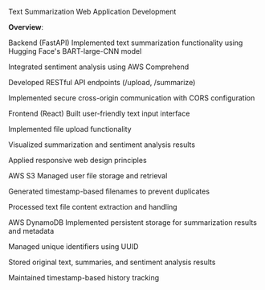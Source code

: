 Text Summarization Web Application Development

**Overview**:

Backend (FastAPI)
Implemented text summarization functionality using Hugging Face's BART-large-CNN model

Integrated sentiment analysis using AWS Comprehend

Developed RESTful API endpoints (/upload, /summarize)

Implemented secure cross-origin communication with CORS configuration


Frontend (React)
Built user-friendly text input interface

Implemented file upload functionality

Visualized summarization and sentiment analysis results

Applied responsive web design principles

AWS S3
Managed user file storage and retrieval

Generated timestamp-based filenames to prevent duplicates

Processed text file content extraction and handling

AWS DynamoDB
Implemented persistent storage for summarization results and metadata

Managed unique identifiers using UUID

Stored original text, summaries, and sentiment analysis results

Maintained timestamp-based history tracking

